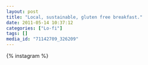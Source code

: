 ```yaml
---
layout: post
title: "Local, sustainable, gluten free breakfast."
date: 2011-05-14 10:37:12
categories: ["Lo-fi"]
tags: []
media_id: "71142709_326209"
---
```


{% instagram %}
